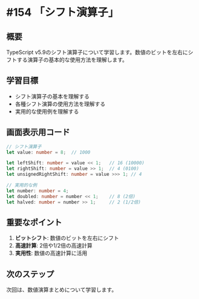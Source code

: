 # #154 「シフト演算子」

## 概要
TypeScript v5.9のシフト演算子について学習します。数値のビットを左右にシフトする演算子の基本的な使用方法を理解します。

## 学習目標
- シフト演算子の基本を理解する
- 各種シフト演算の使用方法を理解する
- 実用的な使用例を理解する

## 画面表示用コード

```typescript
// シフト演算子
let value: number = 8;  // 1000

let leftShift: number = value << 1;   // 16 (10000)
let rightShift: number = value >> 1;  // 4 (0100)
let unsignedRightShift: number = value >>> 1; // 4

// 実用的な例
let number: number = 4;
let doubled: number = number << 1;    // 8 (2倍)
let halved: number = number >> 1;     // 2 (1/2倍)
```

## 重要なポイント
1. **ビットシフト**: 数値のビットを左右にシフト
2. **高速計算**: 2倍や1/2倍の高速計算
3. **実用性**: 数値の高速計算に活用

## 次のステップ
次回は、数値演算まとめについて学習します。